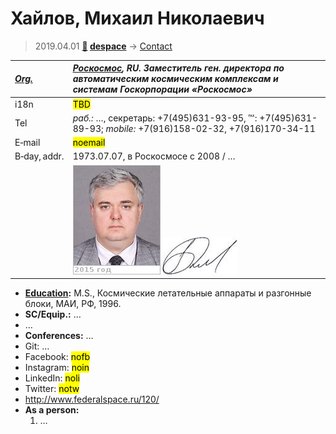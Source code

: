 # Хайлов, Михаил Николаевич
> 2019.04.01 **[🚀](../index/index.md) [despace](index.md)** → [Contact](contact.md)

|*[Org.](contact.md)*|*[Роскосмос](zz_roskosmos.md), RU. Заместитель ген. директора по автоматическим космическим комплексам и системам Госкорпорации «Роскосмос»*|
|:--|:--|
|i18n| <mark>TBD</mark> |
|Tel|*раб.:* …, секретарь: +7(495)631-93-95, ℻: +7(495)631-89-93; *mobile:* +7(916)158-02-32, +7(916)170-34-11 |
|E‑mail| <mark>noemail</mark> |
|B‑day, addr.| 1973.07.07, в Роскосмосе с 2008 / … |
|| ![](f/contact/h/haylov_001_photo.jpg) [![](f/contact/h/haylov_001_sign_thumb.jpg)](f/contact/h/haylov_001_sign.png) |

   - **[Education](edu.md):** M.S., Космические летательные аппараты и разгонные блоки, МАИ, РФ, 1996.
   - **SC/Equip.:** …
   - …
   - **Conferences:** …
   - Git: …
   - Facebook: <mark>nofb</mark>
   - Instagram: <mark>noin</mark>
   - LinkedIn: <mark>noli</mark>
   - Twitter: <mark>notw</mark>
   - <http://www.federalspace.ru/120/>
   - **As a person:**
      1. …
